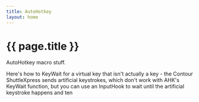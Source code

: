 ```yaml
---
title: AutoHotkey
layout: home
---
```

# {{ page.title }}

AutoHotkey macro stuff.

Here's how to KeyWait for a virtual key that isn't actually a key - the Contour ShuttleXpress sends artificial keystrokes, which don't work with AHK's KeyWait function, but you can use an InputHook to wait until the artificial keystroke happens and ten 